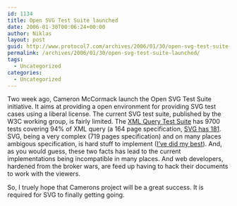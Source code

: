 ```yaml
---
id: 1134
title: Open SVG Test Suite launched
date: 2006-01-30T00:06:24+00:00
author: Niklas
layout: post
guid: http://www.protocol7.com/archives/2006/01/30/open-svg-test-suite-launched/
permalink: /archives/2006/01/30/open-svg-test-suite-launched/
tags:
  - Uncategorized
categories:
  - Uncategorized
---
```

<div class='microid-54f792a4b414c4bebbeec8494efd79950dd58519'>
  <p>
    Two week ago, Cameron McCormack launch the Open SVG Test Suite initiative. It aims at providing a open environment for providing SVG test cases using a liberal license. The current SVG test suite, published by the W3C working group, is fairly limited. The <a href="http://www.w3.org/XML/Query/test-suite/">XML Query Test Suite</a> has 9700 tests covering 94% of XML query (a 164 page specification, <a href="http://www.w3.org/Graphics/SVG/Test/">SVG has 181</a>. SVG, being a very complex (719 pages specification) and on many places ambigous specification, is hard stuff to implement (<a href="https://sourceforge.net/projects/svgdomcsharp/">I&#8217;ve did my best</a>). And, as you would guess, these two facts has lead to the current implementations being incompatible in many places. And web developers, hardened from the broker wars, are feed up having to hack their documents to work with the viewers.
  </p>
  
  <p>
    So, I truely hope that Camerons project will be a great success. It is required for SVG to finally getting going.
  </p>
</div>